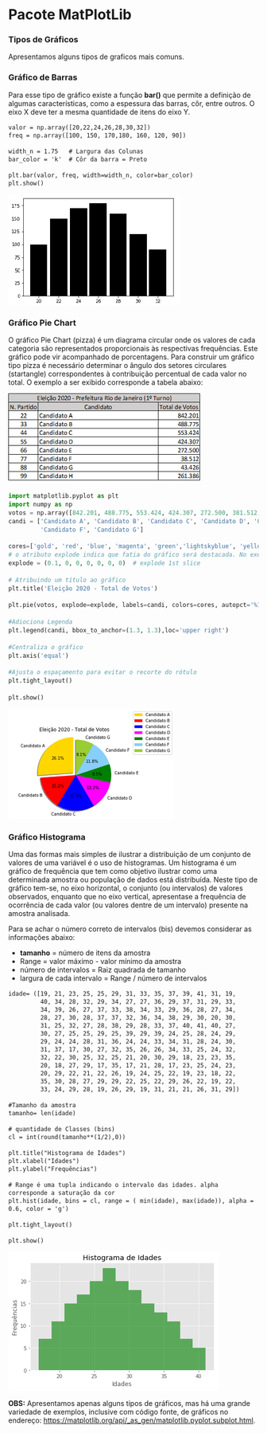 # Pacote MatPlotLib

### Tipos de Gráficos
Apresentamos alguns tipos de graficos mais comuns.

### Gráfico de Barras
Para esse tipo de gráfico existe a função **bar()** que permite a definição de algumas características, como a espessura das barras, côr, entre outros. O eixo X deve ter a mesma quantidade de itens do eixo Y.  
``` phyton
valor = np.array([20,22,24,26,28,30,32])	
freq = np.array([100, 150, 170,180, 160, 120, 90])

width_n = 1.75   # Largura das Colunas 
bar_color = 'k'  # Côr da barra = Preto

plt.bar(valor, freq, width=width_n, color=bar_color)
plt.show()
```
![grafico](/imagens/graf_bar.png)

### Gráfico Pie Chart
O gráfico Pie Chart (pizza) é um diagrama circular onde os valores de cada categoria são representados proporcionais às respectivas frequências. Este gráfico pode vir acompanhado de porcentagens. Para construir um gráfico tipo pizza é necessário determinar o ângulo dos setores circulares (startangle) correspondentes à contribuição percentual de cada valor no total. O exemplo a ser exibido corresponde a tabela abaixo:

![funcao](/imagens/candidatos.png)
``` python
import matplotlib.pyplot as plt
import numpy as np
votos = np.array([842.201, 488.775, 553.424, 424.307, 272.500, 381.512, 261.386])
candi = ['Candidato A', 'Candidato B', 'Candidato C', 'Candidato D', 'Candidato E',
         'Candidato F', 'Candidato G']

cores=['gold', 'red', 'blue', 'magenta', 'green','lightskyblue', 'yellowgreen']
# o atributo explode indica que fatia do gráfico será destacada. No exemplo abaixo, será a primeira fatia. A quantidade de valores é igual ao número de fatias do gráfico. 
explode = (0.1, 0, 0, 0, 0, 0, 0)  # explode 1st slice

# Atribuindo um título ao gráfico
plt.title('Eleição 2020 - Total de Votos')

plt.pie(votos, explode=explode, labels=candi, colors=cores, autopct='%1.1f%%', shadow=True, startangle=90)

#Adiociona Legenda
plt.legend(candi, bbox_to_anchor=(1.3, 1.3),loc='upper right')

#Centraliza o gráfico
plt.axis('equal')

#Ajusta o espaçamento para evitar o recorte do rótulo
plt.tight_layout()

plt.show()

```
![funcao](/imagens/piechart.png)

### Gráfico Histograma
Uma das formas mais simples de ilustrar a distribuição de um conjunto de valores de uma variável é o uso de histogramas.  Um histograma é um gráfico de frequência que tem como objetivo ilustrar como uma determinada amostra ou população de dados está distribuída.
Neste tipo de gráfico tem-se, no eixo horizontal, o conjunto (ou intervalos) de valores observados, enquanto que no eixo vertical, apresentase a frequência de ocorrência de cada valor (ou valores dentre de um intervalo) presente na amostra analisada.

Para se achar o número correto de intervalos (bis) devemos considerar as informações abaixo:<br>
+ <b>tamanho</b> = número de itens da amostra<br>
+ Range = valor máximo - valor mínimo da amostra <br>
+ número de intervalos =  Raiz quadrada de tamanho<br>
+ largura de cada intervalo =  Range / número de intervalos<br>


``` phyton
idade= ([19, 21, 23, 25, 25, 29, 31, 33, 35, 37, 39, 41, 31, 19,
         40, 34, 28, 32, 29, 34, 27, 27, 36, 29, 37, 31, 29, 33, 
         34, 39, 26, 27, 37, 33, 38, 34, 33, 29, 36, 28, 27, 34,
         28, 27, 30, 28, 37, 37, 32, 36, 34, 38, 29, 30, 20, 30,
         31, 25, 32, 27, 28, 38, 29, 28, 33, 37, 40, 41, 40, 27,
         30, 27, 25, 25, 29, 25, 39, 29, 39, 24, 25, 28, 24, 29, 
         29, 24, 24, 28, 31, 36, 24, 24, 33, 34, 31, 28, 24, 30,
         31, 37, 17, 30, 27, 32, 35, 26, 26, 34, 33, 25, 24, 32,
         32, 22, 30, 25, 32, 25, 21, 20, 30, 29, 18, 23, 23, 35, 
         20, 18, 27, 29, 17, 35, 17, 21, 28, 17, 23, 25, 24, 23,  
         20, 29, 22, 21, 22, 26, 19, 24, 25, 22, 19, 23, 18, 22, 
         35, 30, 28, 27, 29, 29, 22, 25, 22, 29, 26, 22, 19, 22, 
         33, 24, 29, 28, 19, 26, 29, 19, 31, 21, 21, 26, 31, 29])

#Tamanho da amostra
tamanho= len(idade)

# quantidade de Classes (bins)
cl = int(round(tamanho**(1/2),0))

plt.title("Histograma de Idades")
plt.xlabel("Idades")
plt.ylabel("Frequências")

# Range é uma tupla indicando o intervalo das idades. alpha corresponde a saturação da cor
plt.hist(idade, bins = cl, range = ( min(idade), max(idade)), alpha = 0.6, color = 'g')

plt.tight_layout()

plt.show()
```
![grafico](/imagens/histo.png)

**OBS:** Apresentamos apenas alguns tipos de gráficos, mas há uma grande variedade de exemplos, inclusive com código fonte, de gráficos no endereço: https://matplotlib.org/api/_as_gen/matplotlib.pyplot.subplot.html.
